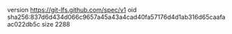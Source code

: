 version https://git-lfs.github.com/spec/v1
oid sha256:837d6d434d066c9657a45a43a4cad40fa57176d4d1ab316d65caafaac022db5c
size 2288

